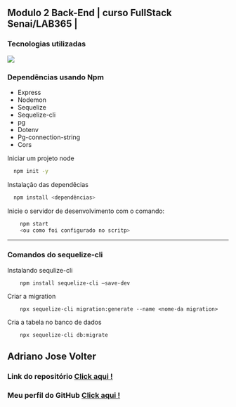 ## Modulo 2  Back-End  |  curso FullStack   Senai/LAB365 | 

### Tecnologias utilizadas


<p align="">
  <a href="https://skillicons.dev">
    <img src="https://skillicons.dev/icons?i=nodejs,express,postgres,sequelize,javascript,git,github,vscode" />
  </a>
</p>

### Dependências usando Npm
<ul>
    <li>Express</li>
    <li>Nodemon</li>
    <li>Sequelize</li>
    <li>Sequelize-cli</li>
    <li>pg</li>
    <li>Dotenv</li>
    <li>Pg-connection-string</li>
    <li>Cors</li>
</ul>

Iniciar um projeto node

```bash
  npm init -y
```
Instalação das dependêcias
```bash
  npm install <dependências>
```

Inicie o servidor de desenvolvimento com o comando:
```bash
    npm start 
    <ou como foi configurado no scritp>
```

****

### Comandos do sequelize-cli 

Instalando sequlize-cli
```
    npm install sequelize-cli —save-dev
```
Criar a migration
```
    npx sequelize-cli migration:generate --name <nome-da migration>
```
Cria a tabela no banco de dados 
```
    npx sequelize-cli db:migrate
```


## Adriano Jose Volter
### Link do repositório [Click aqui !](https://github.com/AdrianoVolter/Modulo-2)

### Meu perfil do GitHub  [ Click aqui !](https://github.com/AdrianoVolter)
